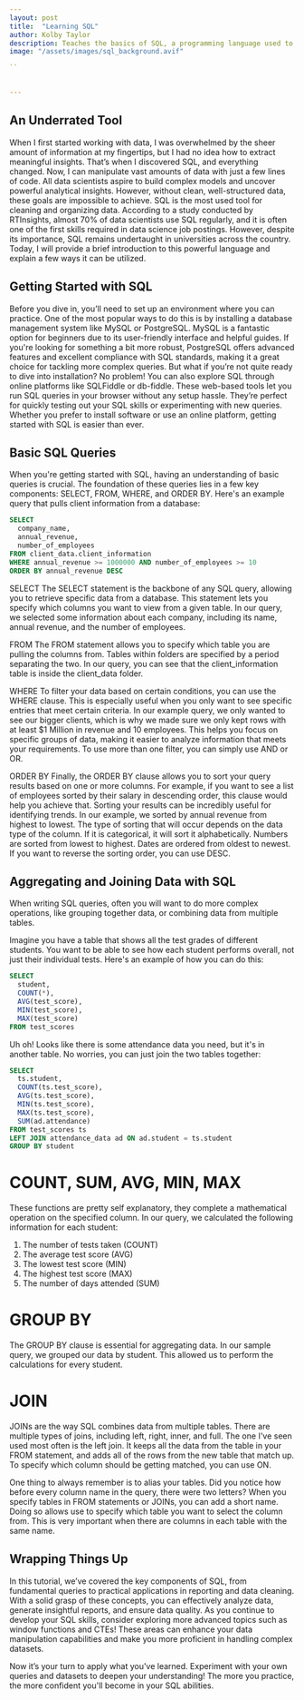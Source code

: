 ```yaml
---
layout: post
title:  "Learning SQL"
author: Kolby Taylor
description: Teaches the basics of SQL, a programming language used to gather and organize data.   
image: "/assets/images/sql_background.avif"

``


---
```


## An Underrated Tool
When I first started working with data, I was overwhelmed by the sheer amount of information at my fingertips, but I had no idea how to extract meaningful insights. That’s when I discovered SQL, and everything changed. Now, I can manipulate vast amounts of data with just a few lines of code.
All data scientists aspire to build complex models and uncover powerful analytical insights. However, without clean, well-structured data, these goals are impossible to achieve. SQL is the most used tool for cleaning and organizing data.
According to a study conducted by RTInsights, almost 70% of data scientists use SQL regularly, and it is often one of the first skills required in data science job postings. However, despite its importance, SQL remains undertaught in universities across the country. Today, I will provide a brief introduction to this powerful language and explain a few ways it can be utilized.
 
## Getting Started with SQL
Before you dive in, you’ll need to set up an environment where you can practice. One of the most popular ways to do this is by installing a database management system like MySQL or PostgreSQL. MySQL is a fantastic option for beginners due to its user-friendly interface and helpful guides. If you're looking for something a bit more robust, PostgreSQL offers advanced features and excellent compliance with SQL standards, making it a great choice for tackling more complex queries.
But what if you’re not quite ready to dive into installation? No problem! You can also explore SQL through online platforms like SQLFiddle or db-fiddle. These web-based tools let you run SQL queries in your browser without any setup hassle. They’re perfect for quickly testing out your SQL skills or experimenting with new queries. Whether you prefer to install software or use an online platform, getting started with SQL is easier than ever.
 
## Basic SQL Queries
When you're getting started with SQL, having an understanding of basic queries is crucial. The foundation of these queries lies in a few key components: SELECT, FROM, WHERE, and ORDER BY. Here's an example query that pulls client information from a database:

``` sql
SELECT
  company_name,
  annual_revenue,
  number_of_employees
FROM client_data.client_information
WHERE annual_revenue >= 1000000 AND number_of_employees >= 10
ORDER BY annual_revenue DESC
```

SELECT
The SELECT statement is the backbone of any SQL query, allowing you to retrieve specific data from a database. This statement lets you specify which columns you want to view from a given table. In our query, we selected some information about each company, including its name, annual revenue, and the number of employees.

FROM
The FROM statement allows you to specify which table you are pulling the columns from. Tables within folders are specified by a period separating the two. In our query, you can see that the client_information table is inside the client_data folder.

WHERE
To filter your data based on certain conditions, you can use the WHERE clause. This is especially useful when you only want to see specific entries that meet certain criteria. In our example query, we only wanted to see our bigger clients, which is why we made sure we only kept rows with at least $1 Million in revenue and 10 employees. This helps you focus on specific groups of data, making it easier to analyze information that meets your requirements. To use more than one filter, you can simply use AND or OR.

ORDER BY
Finally, the ORDER BY clause allows you to sort your query results based on one or more columns. For example, if you want to see a list of employees sorted by their salary in descending order, this clause would help you achieve that. Sorting your results can be incredibly useful for identifying trends. In our example, we sorted by annual revenue from highest to lowest. The type of sorting that will occur depends on the data type of the column. If it is categorical, it will sort it alphabetically. Numbers are sorted from lowest to highest. Dates are ordered from oldest to newest. If you want to reverse the sorting order, you can use DESC.
 
## Aggregating and Joining Data with SQL
When writing SQL queries, often you will want to do more complex operations, like grouping together data, or combining data from multiple tables. 

Imagine you have a table that shows all the test grades of different students. You want to be able to see how each student performs overall, not just their individual tests. Here's an example of how you can do this:

``` sql
SELECT
  student,
  COUNT(*),
  AVG(test_score),
  MIN(test_score),
  MAX(test_score)
FROM test_scores
```

Uh oh! Looks like there is some attendance data you need, but it's in another table. No worries, you can just join the two tables together:

``` sql
SELECT
  ts.student,
  COUNT(ts.test_score),
  AVG(ts.test_score),
  MIN(ts.test_score),
  MAX(ts.test_score),
  SUM(ad.attendance)
FROM test_scores ts
LEFT JOIN attendance_data ad ON ad.student = ts.student
GROUP BY student
```

# COUNT, SUM, AVG, MIN, MAX
These functions are pretty self explanatory, they complete a mathematical operation on the specified column. In our query, we calculated the following information for each student:
1. The number of tests taken (COUNT)
2. The average test score (AVG)
3. The lowest test score (MIN)
4. The highest test score (MAX)
5. The number of days attended (SUM)

# GROUP BY
The GROUP BY clause is essential for aggregating data. In our sample query, we grouped our data by student. This allowed us to perform the calculations for every student.

# JOIN
JOINs are the way SQL combines data from multiple tables. There are multiple types of joins, including left, right, inner, and full. The one I've seen used most often is the left join. It keeps all the data from the table in your FROM statement, and adds all of the rows from the new table that match up. To specify which column should be getting matched, you can use ON. 

One thing to always remember is to alias your tables. Did you notice how before every column name in the query, there were two letters? When you specify tables in FROM statements or JOINs, you can add a short name. Doing so allows use to specify which table you want to select the column from. This is very important when there are columns in each table with the same name.
 
## Wrapping Things Up
In this tutorial, we’ve covered the key components of SQL, from fundamental queries to practical applications in reporting and data cleaning. With a solid grasp of these concepts, you can effectively analyze data, generate insightful reports, and ensure data quality.
As you continue to develop your SQL skills, consider exploring more advanced topics such as window functions and CTEs! These areas can enhance your data manipulation capabilities and make you more proficient in handling complex datasets.

Now it’s your turn to apply what you've learned. Experiment with your own queries and datasets to deepen your understanding! The more you practice, the more confident you'll become in your SQL abilities.
